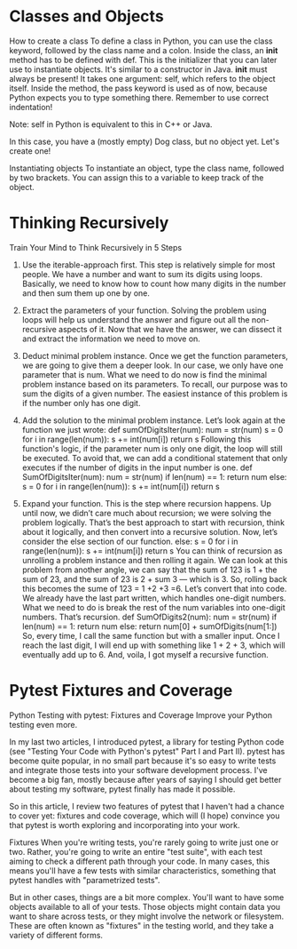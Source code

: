 # Classes and Objects
How to create a class
To define a class in Python, you can use the class keyword, followed by the class name and a colon. Inside the class, an __init__ method has to be defined with def. This is the initializer that you can later use to instantiate objects. It's similar to a constructor in Java. __init__ must always be present! It takes one argument: self,
which refers to the object itself. Inside the method, the pass keyword is used as of now, because Python expects you to type something there. Remember to use correct indentation!

Note: self in Python is equivalent to this in C++ or Java.

In this case, you have a (mostly empty) Dog class, but no object yet. Let's create one!

Instantiating objects
To instantiate an object, type the class name, followed by two brackets. You can assign this to a variable to keep track of the object.
# Thinking Recursively
Train Your Mind to Think Recursively in 5 Steps
1. Use the iterable-approach first.
This step is relatively simple for most people. We have a number and want to sum its digits using loops. Basically, we need to know how to count how many digits in the number and then sum them up one by one.
2. Extract the parameters of your function.
Solving the problem using loops will help us understand the answer and figure out all the non-recursive aspects of it. Now that we have the answer, we can dissect it and extract the information we need to move on.
3. Deduct minimal problem instance.
Once we get the function parameters, we are going to give them a deeper look. In our case, we only have one parameter that is num.
What we need to do now is find the minimal problem instance based on its parameters. To recall, our purpose was to sum the digits of a given number. The easiest instance of this problem is if the number only has one digit.
4. Add the solution to the minimal problem instance.
Let’s look again at the function we just wrote:
def sumOfDigitsIter(num):
    num = str(num)
    s = 0
    for i in range(len(num)):
        s += int(num[i])
    return s
Following this function's logic, if the parameter num is only one digit, the loop will still be executed. To avoid that, we can add a conditional statement that only executes if the number of digits in the input number is one.
def SumOfDigitsIter(num):
    num = str(num)
    if len(num) == 1:
      return num
    else:
      s = 0
      for i in range(len(num)):
          s += int(num[i])
      return s
      
5. Expand your function.
This is the step where recursion happens. Up until now, we didn’t care much about recursion; we were solving the problem logically. That’s the best approach to start with recursion, think about it logically, and then convert into a recursive solution.
Now, let’s consider the else section of our function.
else:
      s = 0
      for i in range(len(num)):
          s += int(num[i])
      return s
You can think of recursion as unrolling a problem instance and then rolling it again. We can look at this problem from another angle, we can say that the sum of 123 is 1 + the sum of 23, and the sum of 23 is 2 + sum 3 — which is 3.
So, rolling back this becomes the sume of 123 = 1 +2 +3 =6.
Let’s convert that into code. We already have the last part written, which handles one-digit numbers. What we need to do is break the rest of the num variables into one-digit numbers.
That’s recursion.
def SumOfDigits2(num):
 num = str(num)
 if len(num) == 1:
   return num
 else:
   return num[0] + sumOfDigits(num[1:])
So, every time, I call the same function but with a smaller input. Once I reach the last digit, I will end up with something like 1 + 2 + 3, which will eventually add up to 6.
And, voila, I got myself a recursive function.

# Pytest Fixtures and Coverage
Python Testing with pytest: Fixtures and Coverage
Improve your Python testing even more.

In my last two articles, I introduced pytest, a library for testing Python code (see "Testing Your Code with Python's pytest" Part I and Part II). pytest has become quite popular, in no small part because it's so easy to write tests and integrate those tests into your software development process. I've become a big fan, mostly because after years of saying I should get better about testing my software, pytest finally has made it possible.

So in this article, I review two features of pytest that I haven't had a chance to cover yet: fixtures and code coverage, which will (I hope) convince you that pytest is worth exploring and incorporating into your work.

Fixtures
When you're writing tests, you're rarely going to write just one or two. Rather, you're going to write an entire "test suite", with each test aiming to check a different path through your code. In many cases, this means you'll have a few tests with similar characteristics, something that pytest handles with "parametrized tests".

But in other cases, things are a bit more complex. You'll want to have some objects available to all of your tests. Those objects might contain data you want to share across tests, or they might involve the network or filesystem. These are often known as "fixtures" in the testing world, and they take a variety of different forms.
